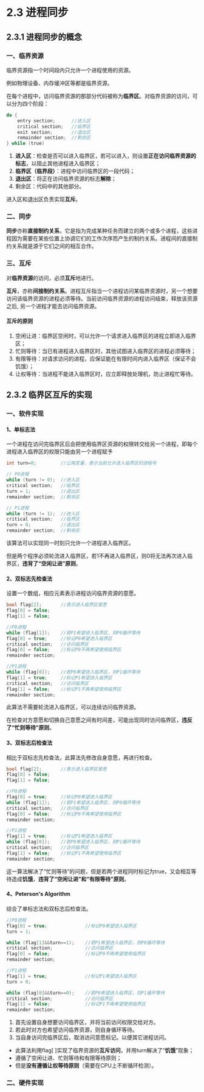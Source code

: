 # 2.3 进程同步

## 2.3.1 进程同步的概念

### 一、临界资源

临界资源指一个时间段内只允许一个进程使用的资源。

例如物理设备、内存缓冲区等都是临界资源。

在每个进程中，访问临界资源的那部分代码被称为**临界区**。对临界资源的访问，可以分为四个阶段：

```objectivec
do {
    entry section;      //进入区
    critical section;   //临界区
    exit section;       //退出区
    remainder section;  //剩余区
} while (true)
```

1. **进入区**：检查是否可以进入临界区，若可以进入，则设置**正在访问临界资源的标志**，以阻止其他进程进入临界区；
2. **临界区（临界段）**：进程中访问临界区的一段代码；
3. **退出区**：将正在访问临界资源的标志**解除**；
4. 剩余区：代码中的其他部分。

进入区和退出区负责实现**互斥**。

### 二、同步

**同步**亦称**直接制约关系**，它是指为完成某种任务而建立的两个或多个进程，这些进程因为需要在某些位置上协调它们的工作次序而产生的制约关系。进程间的直接制约关系就是源于它们之间的相互合作。

### 三、互斥

对**临界资源**的访问，必须**互斥**地进行。

**互斥**，亦称**间接制约关系**。进程互斥指当一个进程访问某临界资源时，另一个想要访问该临界资源的进程必须等待。当前访问临界资源的进程访问结束，释放该资源之后, 另一个进程才能去访问临界资源。

#### 互斥的原则

1. 空闲让进：临界区空闲时，可以允许一个请求进入临界区的进程立即进入临界区；
2. 忙则等待：当已有进程进入临界区时，其他试图进入临界区的进程必须等待；
3. 有限等待：对请求访问的进程，应保证能在有限时间内进入临界区（保证不会饥饿）；
4. 让权等待：当进程不能进入临界区时，应立即释放处理机，防止进程忙等待。

## 2.3.2 临界区互斥的实现

### 一、软件实现

#### 1、单标志法

一个进程在访问完临界区后会把使用临界区资源的权限转交给另一个进程，即每个进程进入临界区的权限只能由另一个进程赋予

```cpp
int turn=0;         //公用变量，表示当前允许进入临界区的进程号

// P0进程
while (turn != 0);  //进入区
critical section;   //临界区
turn = 1;           //退出区
remainder section;  //剩余区

// P1进程
while (turn != 1);  //进入区
critical section;   //临界区
turn = 0;           //退出区
remainder section;  //剩余区
```

该算法可以实现同一时刻只允许一个进程进入临界区。

但是两个程序必须轮流进入临界区，若1不再进入临界区，则0将无法再次进入临界区，**违背了“空闲让进”原则**。

#### 2、双标志先检查法

设置一个数组，相应元素表示进程访问临界资源的意愿。

```cpp
bool flag[2];       //表示进入临界区意愿
flag[0] = false;
flag[1] = false;

//P0进程
while (flag[1]);    //若P1希望进入临界区，则P0循环等待
flag[0] = true;     //标记P0希望进入临界区
critical section;   //访问临界区
flag[0] = false;    //标记P0不再希望使用临界区
remainder section;

//P1进程
while (flag[0]);    //若P0希望进入临界区，则P1循环等待
flag[1] = true;     //标记P1希望进入临界区
critical section;   //访问临界区
flag[1] = false;    //标记P1不再希望使用临界区
remainder section;
```

此算法不需要轮流进入临界区，可以连续访问临界资源。

在检查对方意愿和切换自己意愿之间有时间差，可能出现同时访问临界区，**违反了“忙则等待”原则**。

#### 3、双标志后检查法

相比于双标志先检查法，此算法先修改自身意愿，再进行检查。

```cpp
bool flag[2];       //表示进入临界区意愿
flag[0] = false;
flag[1] = false;

//P0进程
flag[0] = true;     //标记P0希望进入临界区
while (flag[1]);    //若P1希望进入临界区，则P0循环等待
critical section;   //访问临界区
flag[0] = false;    //标记P0不再希望使用临界区
remainder section;

//P1进程
flag[1] = true;     //标记P1希望进入临界区
while (flag[0]);    //若P0希望进入临界区，则P1循环等待
critical section;   //访问临界区
flag[1] = false;    //标记P1不再希望使用临界区
remainder section;
```

这一算法解决了“忙则等待”的问题，但是若两个进程同时标记为true，又会相互等待造成**饥饿**，**违背了“空闲让进”和“有限等待”原则**。

#### 4、Peterson's Algorithm

综合了单标志法和双标志后检查法。

```cpp
//P0进程
flag[0] = true;              //标记P0希望进入临界区
turn = 1;                    

while (flag[1]&&turn==1);    //若P1希望进入临界区，则P0循环等待
critical section;            //访问临界区
flag[0] = false;             //标记P0不再希望使用临界区
remainder section;

//P1进程
flag[1] = true;              //标记P1希望进入临界区
turn = 0;

while (flag[0]&&turn==0);    //若P0希望进入临界区，则P1循环等待
critical section;            //访问临界区
flag[1] = false;             //标记P1不再希望使用临界区
remainder section;
```

1. 首先设置自身想要访问临界区，并将当前访问权限交给对方。
2. 若此时对方也希望访问临界资源，则自身循环等待。
3. 当自身访问完临界区后，取消访问意愿标记。以便其它进程访问。

* 此算法利用flag\[ \]实现了临界资源的**互斥访问**，并用turn解决了“**饥饿**”现象；
* 遵循了空闲让进、忙则等待和有限等待原则；
* 但是**没有遵循让权等待原则**（需要在CPU上不断循环检测）。

### 二、硬件实现

